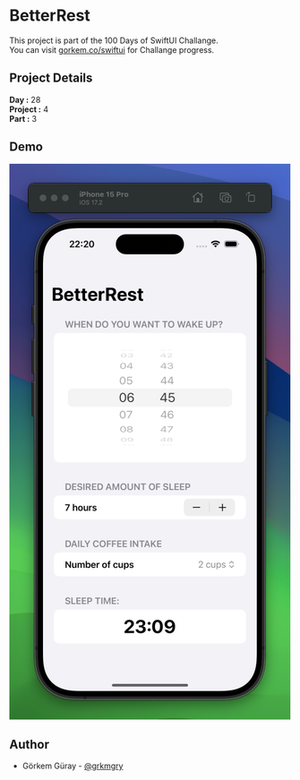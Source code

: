 # BetterRest

This project is part of the 100 Days of SwiftUI Challange.   
You can visit [gorkem.co/swiftui](https://gorkem.co/swiftui/) for Challange progress.
## Project Details
**Day :** 28  
**Project :** 4   
**Part :** 3  


## Demo

![BetterRest Screenshot](BetterRest_Demo.png)

  
## Author

- Görkem Güray - [@grkmgry](https://www.x.com/grkmgry) 
